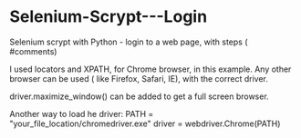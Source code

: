 # Selenium-Scrypt---Login
Selenium  scrypt with Python - login to a web page, with steps ( #comments)

I used locators and XPATH, for Chrome browser, in this example. Any other browser can be used ( like Firefox, Safari, IE), with the correct driver.

driver.maximize_window() can be added to get a full screen browser.

Another way to load he driver:
PATH = "your_file_location/chromedriver.exe"
driver = webdriver.Chrome(PATH)
